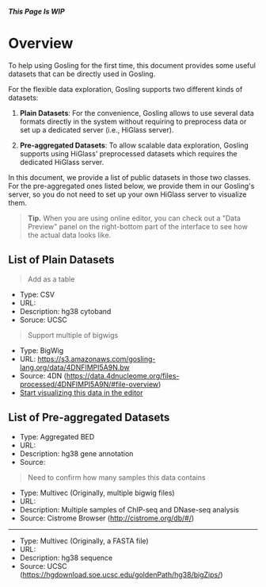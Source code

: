 *********This Page Is WIP*********

# Overview
To help using Gosling for the first time, this document provides some useful datasets that can be directly used in Gosling.

For the flexible data exploration, Gosling supports two different kinds of datasets:

1. **Plain Datasets**: For the convenience, Gosling allows to use several data formats directly in the system without requiring to preprocess data or set up a dedicated server (i.e., HiGlass server).

<!--This includes BigWig, BED, BEDPE, and we will be supporting more genomic file formats in the near future.-->
2. **Pre-aggregated Datasets**: To allow scalable data exploration, Gosling supports using HiGlass' preprocessed datasets which requires the dedicated HiGlass server.

In this document, we provide a list of public datasets in those two classes. For the pre-aggregated ones listed below, we provide them in our Gosling's server, so you do not need to set up your own HiGlass server to visualize them.

> **Tip.** When you are using online editor, you can check out a "Data Preview" panel on the right-bottom part of the interface to see how the actual data looks like.

## List of Plain Datasets
> Add as a table
- Type: CSV
- URL: 
- Description: hg38 cytoband
- Soruce: UCSC
> Support multiple of bigwigs
- Type: BigWig
- URL: https://s3.amazonaws.com/gosling-lang.org/data/4DNFIMPI5A9N.bw
- Source: 4DN (https://data.4dnucleome.org/files-processed/4DNFIMPI5A9N/#file-overview)
- [Start visualizing this data in the editor]()

## List of Pre-aggregated Datasets
- Type: Aggregated BED
- URL: 
- Description: hg38 gene annotation
- Source: 

> Need to confirm how many samples this data contains
- Type: Multivec (Originally, multiple bigwig files)
- URL: 
- Description: Multiple samples of ChIP-seq and DNase-seq analysis
- Source: Cistrome Browser (http://cistrome.org/db/#/)
---

- Type: Multivec (Originally, a FASTA file)
- URL: 
- Description: hg38 sequence
- Source: UCSC (https://hgdownload.soe.ucsc.edu/goldenPath/hg38/bigZips/)
